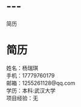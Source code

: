 # ---
简历
<!DOCTYPE html>

<html>
	<head>
		<meta charset="gbk">
		<title>杨瑞琪的简历</title>
	</head>
	<body>
		<h1>简历</h1>
		<p>
			姓名：杨瑞琪<br>
			手机：17779760179<br>
			邮箱：1255261128@qq.com<br>
			学历：本科:武汉大学<br>
			项目经验：无<br>
		</p>
	</body>
</html>
